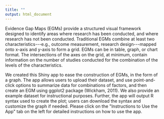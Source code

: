 ```yaml
---
title: ""
output: html_document
---
```


Evidence Gap Maps (EGMs) provide a structured visual framework designed to identify areas where research has been conducted, and where research has not been conducted. Traditional EGMs combine at least two characteristics---e.g., outcome measurement, research design---mapped onto x-axis and y-axis to form a grid. EGMs can be in table, graph, or chart format. The intersections of the axes on the grid, at minimum, contain information on the number of studies conducted for the combination of the levels of the characteristics.

We created this Shiny app to ease the construction of EGMs, in the form of a graph. The app allows users to upload their dataset, and use point-and-click options to summarize data for combinations of factors, and then create an EGM using ggplot2 package (Wickham, 2011). We also provide an example dataset for instructional purposes. Further, the app will output R syntax used to create the plot; users can download the syntax and customize the graph if needed. Please click on the "Instructions to Use the App" tab on the left for detailed instructions on how to use the app. 

